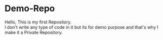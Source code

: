 # Demo-Repo
Hello, This is my first Repository.
<br>
I don't write any type of code in it but its for demo purpose and that's why I make it a Private Repository.

